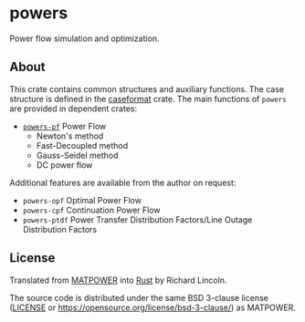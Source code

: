 # powers

Power flow simulation and optimization.

## About

This crate contains common structures and auxiliary functions.
The case structure is defined in the [caseformat](https://crates.io/crates/powers-pf) crate.
The main functions of `powers` are provided in dependent crates:

- [`powers-pf`](https://crates.io/crates/powers-pf) Power Flow
    - Newton's method
    - Fast-Decoupled method
    - Gauss-Seidel method
    - DC power flow

Additional features are available from the author on request:

- `powers-opf` Optimal Power Flow
- `powers-cpf` Continuation Power Flow
- `powers-ptdf` Power Transfer Distribution Factors/Line Outage Distribution Factors

## License

Translated from [MATPOWER](https://matpower.org/) into [Rust](https://www.rust-lang.org/) by Richard Lincoln.

The source code is distributed under the same BSD 3-clause license ([LICENSE](LICENSE) or
https://opensource.org/license/bsd-3-clause/) as MATPOWER.